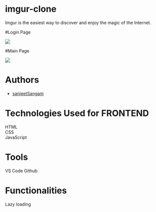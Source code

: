# imgur-clone
Imgur is the easiest way to discover and enjoy the magic of the Internet.

#Login Page

<img src="https://pbs.twimg.com/media/FS5K_mYVIAA2Kt8?format=jpg&name=large"></img>

#Main Page

<img src="https://pbs.twimg.com/media/FS5K_mWUEAA-SKh?format=jpg&name=large"></img>

# Authors
- [sanjeetSangam](https://github.com/sanjeetSangam)


# Technologies Used for FRONTEND
HTML <br/>
CSS <br/>
JavaScript <br/>

# Tools
VS Code
Github

# Functionalities
Lazy loading
